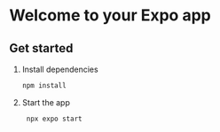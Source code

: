 # Welcome to your Expo app 


## Get started

1. Install dependencies

   ```bash
   npm install
   ```

2. Start the app

   ```bash
    npx expo start
   ```

